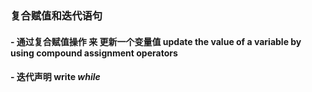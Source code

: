 ### 复合赋值和迭代语句
#### - 通过复合赋值操作 来 更新一个变量值 update the value of a variable by using compound assignment operators
#### - 迭代声明 write _while_
